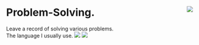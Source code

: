 # Problem-Solving.   <img align='right' src="http://mazassumnida.wtf/api/v2/generate_badge?boj=otter66">
Leave a record of solving various problems.   
The language I usually use. <img src="https://img.shields.io/badge/Kotlin-7F52FF?style=flat-square&logo=Kotlin&logoColor=white"/> <img src="https://img.shields.io/badge/C++-00599C?style=flat-square&logo=C++&logoColor=white"/>
